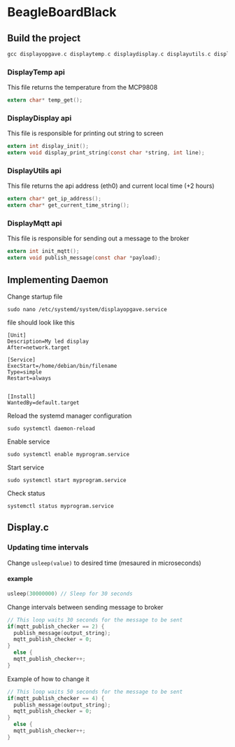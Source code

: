 # BeagleBoardBlack

## Build the project
```c
gcc displayopgave.c displaytemp.c displaydisplay.c displayutils.c displaymqtt.c -o displayopgave -li2c -pthread -lmosquitto
```

### DisplayTemp api
This file returns the temperature from the MCP9808
```c
extern char* temp_get();
```

### DisplayDisplay api
This file is responsible for printing out string to screen
```c
extern int display_init();
extern void display_print_string(const char *string, int line);
```

### DisplayUtils api
This file returns the api address (eth0) and current local time (+2 hours)
```c
extern char* get_ip_address();
extern char* get_current_time_string();
```

### DisplayMqtt api
This file is responsible for sending out a message to the broker
```c
extern int init_mqtt();
extern void publish_message(const char *payload);
```

## Implementing Daemon
Change startup file
```
sudo nano /etc/systemd/system/displayopgave.service
```
file should look like this
```
[Unit]
Description=My led display
After=network.target

[Service]
ExecStart=/home/debian/bin/filename
Type=simple
Restart=always


[Install]
WantedBy=default.target
```
Reload the systemd manager configuration
```
sudo systemctl daemon-reload
```
Enable service
```
sudo systemctl enable myprogram.service
```
Start service
```
sudo systemctl start myprogram.service
```
Check status
```
systemctl status myprogram.service
```

## Display.c

### Updating time intervals
Change `usleep(value)` to desired time (mesaured in microseconds)
#### example
```c
usleep(30000000) // Sleep for 30 seconds
```
Change intervals between sending message to broker
```c
// This loop waits 30 seconds for the message to be sent
if(mqtt_publish_checker == 2) {
  publish_message(output_string);
  mqtt_publish_checker = 0;
}
  else {
  mqtt_publish_checker++;
}

````
Example of how to change it
```c
// This loop waits 50 seconds for the message to be sent
if(mqtt_publish_checker == 4) {
  publish_message(output_string);
  mqtt_publish_checker = 0;
}
  else {
  mqtt_publish_checker++;
}

````
